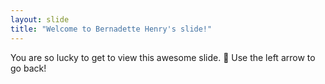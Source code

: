 ```yaml
---
layout: slide
title: "Welcome to Bernadette Henry's slide!"
---
```

You are so lucky to get to view this awesome slide. :tada:
Use the left arrow to go back!
